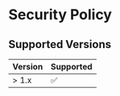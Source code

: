 # Security Policy

## Supported Versions

| Version | Supported          |
| ------- | ------------------ |
| > 1.x   | :white_check_mark: |
